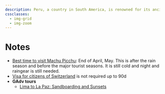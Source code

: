 ```yaml
---
description: Peru, a country in South America, is renowned for its ancient Incan heritage, diverse landscapes ranging from the Amazon rainforest to the Andes Mountains, and the iconic Machu Picchu.
cssclasses:
  - img-grid
  - img-zoom
---
```

# Notes

* [Best time to visit Machu Picchu](https://www.responsibletravel.com/holidays/machu-picchu/travel-guide/best-time-to-visit-machu-picchu):  End of April, May. This is after the rain season and before the major tourist seasons. It is still cold and night and raingear is still needed.
* [Visa for citizens of Switzerland](https://www.visahq.ch/peru/) is not required up to 90d
* **GAdv tours**
  * [Lima to La Paz: Sandboarding and Sunsets](https://www.gadventures.com/trips/andes-tour--lima-to-la-paz/7169/)
